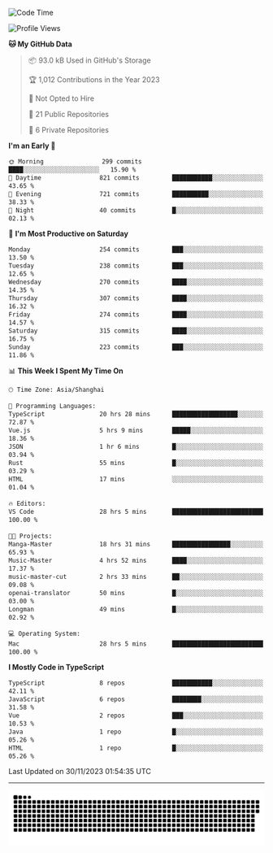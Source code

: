 <!--
<picture>
  <source
    srcset="https://github-readme-stats.vercel.app/api?username=kevinxft&show_icons=true&theme=dark"
    media="(prefers-color-scheme: dark)"
  />
  <source
    srcset="https://github-readme-stats.vercel.app/api?username=kevinxft&show_icons=true"
    media="(prefers-color-scheme: light), (prefers-color-scheme: no-preference)"
  />
  <img src="https://github-readme-stats.vercel.app/api?username=kevinxft&show_icons=true" />
</picture>
-->

<!--START_SECTION:waka-->
![Code Time](http://img.shields.io/badge/Code%20Time-1%2C346%20hrs%2032%20mins-blue)

![Profile Views](http://img.shields.io/badge/Profile%20Views-10-blue)

**🐱 My GitHub Data** 

> 📦 93.0 kB Used in GitHub's Storage 
 > 
> 🏆 1,012 Contributions in the Year 2023
 > 
> 🚫 Not Opted to Hire
 > 
> 📜 21 Public Repositories 
 > 
> 🔑 6 Private Repositories 
 > 
**I'm an Early 🐤** 

```text
🌞 Morning                299 commits         ████░░░░░░░░░░░░░░░░░░░░░   15.90 % 
🌆 Daytime                821 commits         ███████████░░░░░░░░░░░░░░   43.65 % 
🌃 Evening                721 commits         ██████████░░░░░░░░░░░░░░░   38.33 % 
🌙 Night                  40 commits          █░░░░░░░░░░░░░░░░░░░░░░░░   02.13 % 
```
📅 **I'm Most Productive on Saturday** 

```text
Monday                   254 commits         ███░░░░░░░░░░░░░░░░░░░░░░   13.50 % 
Tuesday                  238 commits         ███░░░░░░░░░░░░░░░░░░░░░░   12.65 % 
Wednesday                270 commits         ████░░░░░░░░░░░░░░░░░░░░░   14.35 % 
Thursday                 307 commits         ████░░░░░░░░░░░░░░░░░░░░░   16.32 % 
Friday                   274 commits         ████░░░░░░░░░░░░░░░░░░░░░   14.57 % 
Saturday                 315 commits         ████░░░░░░░░░░░░░░░░░░░░░   16.75 % 
Sunday                   223 commits         ███░░░░░░░░░░░░░░░░░░░░░░   11.86 % 
```


📊 **This Week I Spent My Time On** 

```text
🕑︎ Time Zone: Asia/Shanghai

💬 Programming Languages: 
TypeScript               20 hrs 28 mins      ██████████████████░░░░░░░   72.87 % 
Vue.js                   5 hrs 9 mins        █████░░░░░░░░░░░░░░░░░░░░   18.36 % 
JSON                     1 hr 6 mins         █░░░░░░░░░░░░░░░░░░░░░░░░   03.94 % 
Rust                     55 mins             █░░░░░░░░░░░░░░░░░░░░░░░░   03.29 % 
HTML                     17 mins             ░░░░░░░░░░░░░░░░░░░░░░░░░   01.04 % 

🔥 Editors: 
VS Code                  28 hrs 5 mins       █████████████████████████   100.00 % 

🐱‍💻 Projects: 
Manga-Master             18 hrs 31 mins      ████████████████░░░░░░░░░   65.93 % 
Music-Master             4 hrs 52 mins       ████░░░░░░░░░░░░░░░░░░░░░   17.37 % 
music-master-cut         2 hrs 33 mins       ██░░░░░░░░░░░░░░░░░░░░░░░   09.08 % 
openai-translator        50 mins             █░░░░░░░░░░░░░░░░░░░░░░░░   03.00 % 
Longman                  49 mins             █░░░░░░░░░░░░░░░░░░░░░░░░   02.92 % 

💻 Operating System: 
Mac                      28 hrs 5 mins       █████████████████████████   100.00 % 
```

**I Mostly Code in TypeScript** 

```text
TypeScript               8 repos             ███████████░░░░░░░░░░░░░░   42.11 % 
JavaScript               6 repos             ████████░░░░░░░░░░░░░░░░░   31.58 % 
Vue                      2 repos             ███░░░░░░░░░░░░░░░░░░░░░░   10.53 % 
Java                     1 repo              █░░░░░░░░░░░░░░░░░░░░░░░░   05.26 % 
HTML                     1 repo              █░░░░░░░░░░░░░░░░░░░░░░░░   05.26 % 
```




 Last Updated on 30/11/2023 01:54:35 UTC
<!--END_SECTION:waka-->

---

<picture>
  <source media="(prefers-color-scheme: dark)" srcset="https://raw.githubusercontent.com/kevinxft/kevinxft/output/github-contribution-grid-snake-dark.svg">
  <source media="(prefers-color-scheme: light)" srcset="https://raw.githubusercontent.com/kevinxft/kevinxft/output/github-contribution-grid-snake.svg">
  <img alt="github contribution grid snake animation" src="https://raw.githubusercontent.com/kevinxft/kevinxft/output/github-contribution-grid-snake.svg">
</picture>